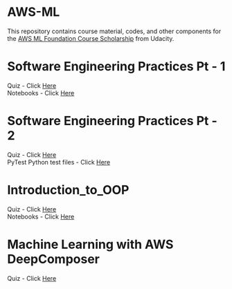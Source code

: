 # AWS-ML
This repository contains course material, codes, and other components for the [AWS ML Foundation Course Scholarship](https://www.udacity.com/course/aws-machine-learning-foundations--ud090) from Udacity.  

# Software Engineering Practices Pt - 1  
Quiz - Click [Here](https://github.com/Vanditg/AWS-ML/tree/master/Software_Engineering_Practice_Pt_1/Quiz)  
Notebooks - Click [Here](https://github.com/Vanditg/AWS-ML/tree/master/Software_Engineering_Practice_Pt_1/Notebooks)  

# Software Engineering Practices Pt - 2
Quiz - Click [Here](https://github.com/Vanditg/AWS-ML/tree/master/Software_Engineering_Practice_Pt_2/Quiz)  
PyTest Python test files - Click [Here](https://github.com/Vanditg/AWS-ML/tree/master/Software_Engineering_Practice_Pt_2/PyTest)  

# Introduction_to_OOP  
Quiz - Click [Here](https://github.com/Vanditg/AWS-ML/tree/master/Introduction_to_OOP/Quiz)  
Notebooks - Click [Here](https://github.com/Vanditg/AWS-ML/tree/master/Introduction_to_OOP/Notebooks)  

# Machine Learning with AWS DeepComposer  
Quiz - Click [Here](https://github.com/Vanditg/AWS-ML/tree/master/ML_with_AWS_DeepComposer/Quiz)  
